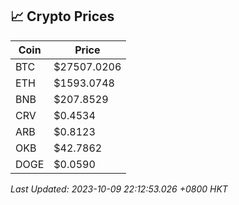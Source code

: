 ## 📈 Crypto Prices

| Coin | Price |
| ---- | ----- |
| BTC | $27507.0206 |
| ETH | $1593.0748 |
| BNB | $207.8529 |
| CRV | $0.4534 |
| ARB | $0.8123 |
| OKB | $42.7862 |
| DOGE | $0.0590 |

_Last Updated: 2023-10-09 22:12:53.026 +0800 HKT_